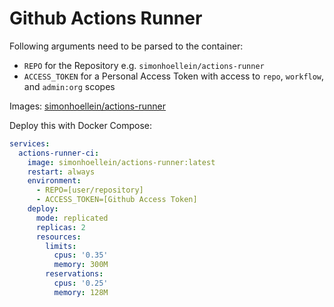 # Github Actions Runner

Following arguments need to be parsed to the container:

- `REPO` for the Repository e.g. `simonhoellein/actions-runner`
- `ACCESS_TOKEN` for a Personal Access Token with access to `repo`, `workflow`, and `admin:org` scopes

Images: [simonhoellein/actions-runner](https://hub.docker.com/r/simonhoellein/actions-runner)

Deploy this with Docker Compose:

```yaml
services:
  actions-runner-ci:
    image: simonhoellein/actions-runner:latest
    restart: always
    environment:
      - REPO=[user/repository]
      - ACCESS_TOKEN=[Github Access Token]
    deploy:
      mode: replicated
      replicas: 2
      resources:
        limits:
          cpus: '0.35'
          memory: 300M
        reservations:
          cpus: '0.25'
          memory: 128M
```
